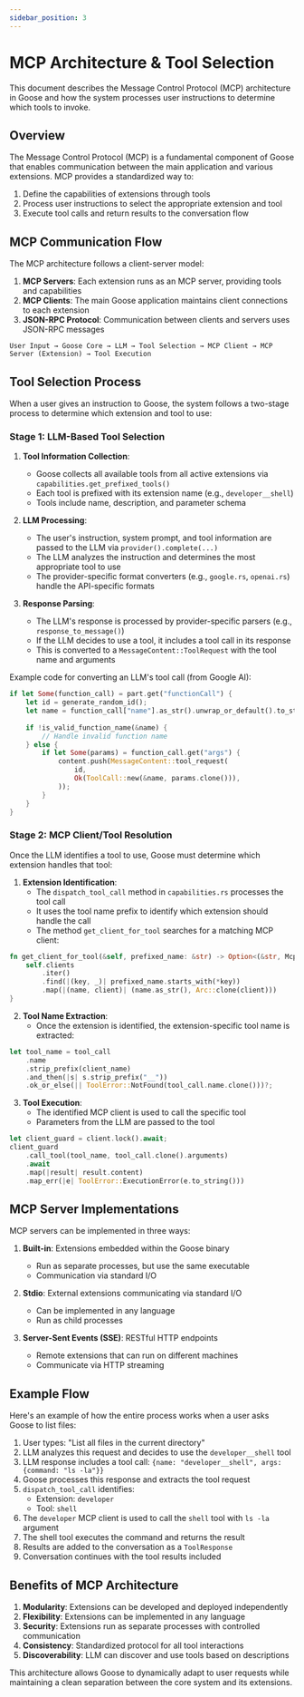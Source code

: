 ```yaml
---
sidebar_position: 3
---
```


# MCP Architecture & Tool Selection

This document describes the Message Control Protocol (MCP) architecture in Goose and how the system processes user instructions to determine which tools to invoke.

## Overview

The Message Control Protocol (MCP) is a fundamental component of Goose that enables communication between the main application and various extensions. MCP provides a standardized way to:

1. Define the capabilities of extensions through tools
2. Process user instructions to select the appropriate extension and tool
3. Execute tool calls and return results to the conversation flow

## MCP Communication Flow

The MCP architecture follows a client-server model:

1. **MCP Servers**: Each extension runs as an MCP server, providing tools and capabilities
2. **MCP Clients**: The main Goose application maintains client connections to each extension
3. **JSON-RPC Protocol**: Communication between clients and servers uses JSON-RPC messages

```
User Input → Goose Core → LLM → Tool Selection → MCP Client → MCP Server (Extension) → Tool Execution
```

## Tool Selection Process

When a user gives an instruction to Goose, the system follows a two-stage process to determine which extension and tool to use:

### Stage 1: LLM-Based Tool Selection

1. **Tool Information Collection**:
   - Goose collects all available tools from all active extensions via `capabilities.get_prefixed_tools()`
   - Each tool is prefixed with its extension name (e.g., `developer__shell`)
   - Tools include name, description, and parameter schema

2. **LLM Processing**:
   - The user's instruction, system prompt, and tool information are passed to the LLM via `provider().complete(...)`
   - The LLM analyzes the instruction and determines the most appropriate tool to use
   - The provider-specific format converters (e.g., `google.rs`, `openai.rs`) handle the API-specific formats

3. **Response Parsing**:
   - The LLM's response is processed by provider-specific parsers (e.g., `response_to_message()`)
   - If the LLM decides to use a tool, it includes a tool call in its response
   - This is converted to a `MessageContent::ToolRequest` with the tool name and arguments

Example code for converting an LLM's tool call (from Google AI):

```rust
if let Some(function_call) = part.get("functionCall") {
    let id = generate_random_id();
    let name = function_call["name"].as_str().unwrap_or_default().to_string();
    
    if !is_valid_function_name(&name) {
        // Handle invalid function name
    } else {
        if let Some(params) = function_call.get("args") {
            content.push(MessageContent::tool_request(
                id,
                Ok(ToolCall::new(&name, params.clone())),
            ));
        }
    }
}
```

### Stage 2: MCP Client/Tool Resolution

Once the LLM identifies a tool to use, Goose must determine which extension handles that tool:

1. **Extension Identification**:
   - The `dispatch_tool_call` method in `capabilities.rs` processes the tool call
   - It uses the tool name prefix to identify which extension should handle the call
   - The method `get_client_for_tool` searches for a matching MCP client:

```rust
fn get_client_for_tool(&self, prefixed_name: &str) -> Option<(&str, McpClientBox)> {
    self.clients
        .iter()
        .find(|(key, _)| prefixed_name.starts_with(*key))
        .map(|(name, client)| (name.as_str(), Arc::clone(client)))
}
```

2. **Tool Name Extraction**:
   - Once the extension is identified, the extension-specific tool name is extracted:

```rust
let tool_name = tool_call
    .name
    .strip_prefix(client_name)
    .and_then(|s| s.strip_prefix("__"))
    .ok_or_else(|| ToolError::NotFound(tool_call.name.clone()))?;
```

3. **Tool Execution**:
   - The identified MCP client is used to call the specific tool
   - Parameters from the LLM are passed to the tool

```rust
let client_guard = client.lock().await;
client_guard
    .call_tool(tool_name, tool_call.clone().arguments)
    .await
    .map(|result| result.content)
    .map_err(|e| ToolError::ExecutionError(e.to_string()))
```

## MCP Server Implementations

MCP servers can be implemented in three ways:

1. **Built-in**: Extensions embedded within the Goose binary
   - Run as separate processes, but use the same executable
   - Communication via standard I/O

2. **Stdio**: External extensions communicating via standard I/O
   - Can be implemented in any language
   - Run as child processes

3. **Server-Sent Events (SSE)**: RESTful HTTP endpoints
   - Remote extensions that can run on different machines
   - Communicate via HTTP streaming

## Example Flow

Here's an example of how the entire process works when a user asks Goose to list files:

1. User types: "List all files in the current directory"
2. LLM analyzes this request and decides to use the `developer__shell` tool
3. LLM response includes a tool call: `{name: "developer__shell", args: {command: "ls -la"}}`
4. Goose processes this response and extracts the tool request
5. `dispatch_tool_call` identifies:
   - Extension: `developer`
   - Tool: `shell`
6. The `developer` MCP client is used to call the `shell` tool with `ls -la` argument
7. The shell tool executes the command and returns the result
8. Results are added to the conversation as a `ToolResponse`
9. Conversation continues with the tool results included

## Benefits of MCP Architecture

1. **Modularity**: Extensions can be developed and deployed independently
2. **Flexibility**: Extensions can be implemented in any language
3. **Security**: Extensions run as separate processes with controlled communication
4. **Consistency**: Standardized protocol for all tool interactions
5. **Discoverability**: LLM can discover and use tools based on descriptions

This architecture allows Goose to dynamically adapt to user requests while maintaining a clean separation between the core system and its extensions.